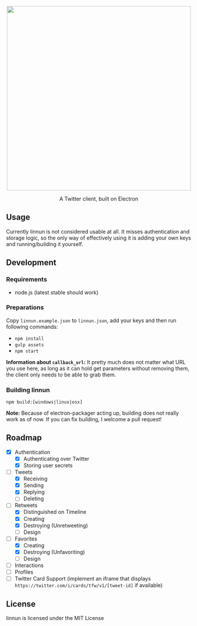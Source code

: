 <div align='center'>
  <img width=500px src='http://file.pixelde.su/linnun-logo.png'>
</div>

<p align='center'>
  A Twitter client, built on Electron
</p>

## Usage
Currently linnun is not considered usable at all. It misses authentication and storage logic,
so the only way of effectively using it is adding your own keys and running/building it yourself.

## Development

### Requirements

* node.js (latest stable should work)

### Preparations

Copy `linnun.example.json` to `linnun.json`, add your keys and then run following commands:

* `npm install`
* `gulp assets`
* `npm start`

**Information about `callback_url`:** It pretty much does not matter what URL you use here, as long
as it can hold get parameters without removing them, the client only needs to be able to grab them.

### Building linnun

`npm build:[windows|linux|osx]`

**Note:** Because of electron-packager acting up, building does not really work as of now. If you can
fix building, I welcome a pull request!

## Roadmap

* [x] Authentication
  * [x] Authenticating over Twitter
  * [x] Storing user secrets
* [ ] Tweets
  * [x] Receiving
  * [x] Sending
  * [x] Replying
  * [ ] Deleting
* [ ] Retweets
  * [x] Distinguished on Timeline
  * [x] Creating
  * [x] Destroying (Unretweeting)
  * [ ] Design
* [ ] Favorites
  * [x] Creating
  * [x] Destroying (Unfavoriting)
  * [ ] Design
* [ ] Interactions
* [ ] Profiles
* [ ] Twitter Card Support (implement an iframe that displays `https://twitter.com/i/cards/tfw/v1/[tweet-id]` if available)

## License

linnun is licensed under the MIT License
